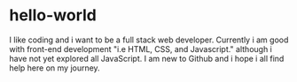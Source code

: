 # hello-world
I like coding and i want to be a full stack web developer. Currently i am good with front-end development "i.e HTML, CSS, and Javascript." although i have not yet explored all JavaScript.
I am new to Github and i hope i all find help here on my journey.
